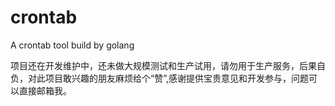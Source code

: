 crontab
=======

A crontab tool build by golang


项目还在开发维护中，还未做大规模测试和生产试用，请勿用于生产服务，后果自负，对此项目敢兴趣的朋友麻烦给个“赞”,感谢提供宝贵意见和开发参与，问题可以直接邮箱我。
